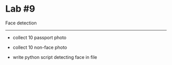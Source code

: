 Lab #9
==================

Face detection
_________________

- collect 10 passport photo

- collect 10 non-face photo

- write python script detecting face in file 